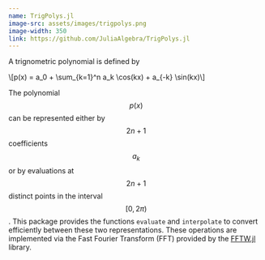 ```yaml
---
name: TrigPolys.jl
image-src: assets/images/trigpolys.png
image-width: 350
link: https://github.com/JuliaAlgebra/TrigPolys.jl
---
```


A trignometric polynomial is defined by

\\[p(x) = a_0 + \sum_{k=1}^n a_k \cos(kx) + a_{-k} \sin(kx)\\]

The polynomial $$p(x)$$ can be represented either by $$2n+1$$ coefficients
$$a_k$$ or by evaluations at $$2n+1$$ distinct points in the interval
$$[0,2\pi)$$. This package provides the functions `evaluate` and `interpolate`
to convert efficiently between these two representations. These operations are
implemented via the Fast Fourier Transform (FFT) provided by the
[FFTW.jl](https://github.com/JuliaMath/FFTW.jl) library.
